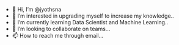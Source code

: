 - 👋 Hi, I’m @jyothsna
- 👀 I’m interested in upgrading myself to increase my knowledge..
- 🌱 I’m currently learning Data Scientist and Machine Learning..
- 💞️ I’m looking to collaborate on teams...
- 📫 How to reach me through email...

<!---
jyouser/jyouser is a ✨ special ✨ repository because its `README.md` (this file) appears on your GitHub profile.
You can click the Preview link to take a look at your changes.
--->
